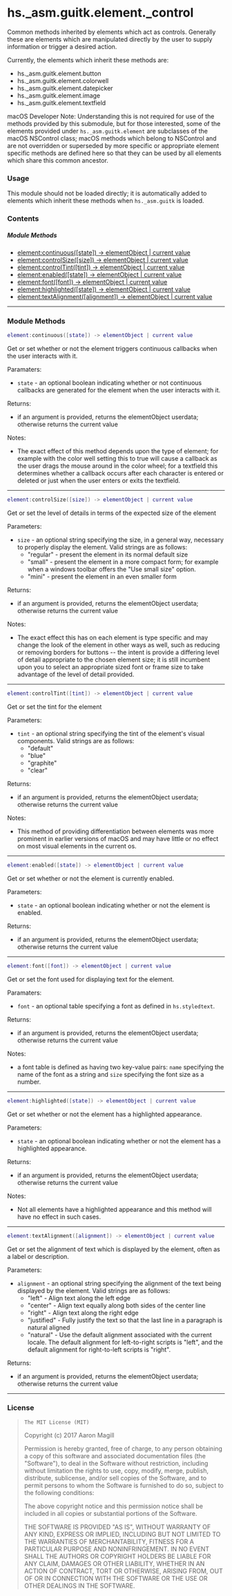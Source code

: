 hs._asm.guitk.element._control
==============================

Common methods inherited by elements which act as controls. Generally these are elements which are manipulated directly by the user to supply information or trigger a desired action.

Currently, the elements which inherit these methods are:
 * hs._asm.guitk.element.button
 * hs._asm.guitk.element.colorwell
 * hs._asm.guitk.element.datepicker
 * hs._asm.guitk.element.image
 * hs._asm.guitk.element.textfield

macOS Developer Note: Understanding this is not required for use of the methods provided by this submodule, but for those interested, some of the elements provided under `hs._asm.guitk.element` are subclasses of the macOS NSControl class; macOS methods which belong to NSControl and are not overridden or superseded by more specific or appropriate element specific methods are defined here so that they can be used by all elements which share this common ancestor.

### Usage

This module should not be loaded directly; it is automatically added to elements which inherit these methods when `hs._asm.guitk` is loaded.

### Contents

##### Module Methods
* <a href="#continuous">element:continuous([state]) -> elementObject | current value</a>
* <a href="#controlSize">element:controlSize([size]) -> elementObject | current value</a>
* <a href="#controlTint">element:controlTint([tint]) -> elementObject | current value</a>
* <a href="#enabled">element:enabled([state]) -> elementObject | current value</a>
* <a href="#font">element:font([font]) -> elementObject | current value</a>
* <a href="#highlighted">element:highlighted([state]) -> elementObject | current value</a>
* <a href="#textAlignment">element:textAlignment([alignment]) -> elementObject | current value</a>

- - -

### Module Methods

<a name="continuous"></a>
~~~lua
element:continuous([state]) -> elementObject | current value
~~~
Get or set whether or not the element triggers continuous callbacks when the user interacts with it.

Paramaters:
 * `state` - an optional boolean indicating whether or not continuous callbacks are generated for the element when the user interacts with it.

Returns:
 * if an argument is provided, returns the elementObject userdata; otherwise returns the current value

Notes:
 * The exact effect of this method depends upon the type of element; for example with the color well setting this to true will cause a callback as the user drags the mouse around in the color wheel; for a textfield this determines whether a callback occurs after each character is entered or deleted or just when the user enters or exits the textfield.

- - -

<a name="controlSize"></a>
~~~lua
element:controlSize([size]) -> elementObject | current value
~~~
Get or set the level of details in terms of the expected size of the element

Parameters:
 * `size` - an optional string specifying the size, in a general way, necessary to properly display the element.  Valid strings are as follows:
   * "regular" - present the element in its normal default size
   * "small"   - present the element in a more compact form; for example when a windows toolbar offers the "Use small size" option.
   * "mini"    - present the element in an even smaller form

Returns:
 * if an argument is provided, returns the elementObject userdata; otherwise returns the current value

Notes:
 * The exact effect this has on each element is type specific and may change the look of the element in other ways as well, such as reducing or removing borders for buttons -- the intent is provide a differing level of detail appropriate to the chosen element size; it is still incumbent upon you to select an appropriate sized font or frame size to take advantage of the level of detail provided.

- - -

<a name="controlTint"></a>
~~~lua
element:controlTint([tint]) -> elementObject | current value
~~~
Get or set the tint for the element

Parameters:
 * `tint` - an optional string specifying the tint of the element's visual components.  Valid strings are as follows:
   * "default"
   * "blue"
   * "graphite"
   * "clear"

Returns:
 * if an argument is provided, returns the elementObject userdata; otherwise returns the current value

Notes:
 * This method of providing differentiation between elements was more prominent in earlier versions of macOS and may have little or no effect on most visual elements in the current os.

- - -

<a name="enabled"></a>
~~~lua
element:enabled([state]) -> elementObject | current value
~~~
Get or set whether or not the element is currently enabled.

Parameters:
 * `state` - an optional boolean indicating whether or not the element is enabled.

Returns:
 * if an argument is provided, returns the elementObject userdata; otherwise returns the current value

- - -

<a name="font"></a>
~~~lua
element:font([font]) -> elementObject | current value
~~~
Get or set the font used for displaying text for the element.

Paramaters:
 * `font` - an optional table specifying a font as defined in `hs.styledtext`.

Returns:
 * if an argument is provided, returns the elementObject userdata; otherwise returns the current value

Notes:
 * a font table is defined as having two key-value pairs: `name` specifying the name of the font as a string and `size` specifying the font size as a number.

- - -

<a name="highlighted"></a>
~~~lua
element:highlighted([state]) -> elementObject | current value
~~~
Get or set whether or not the element has a highlighted appearance.

Parameters:
 * `state` - an optional boolean indicating whether or not the element has a highlighted appearance.

Returns:
 * if an argument is provided, returns the elementObject userdata; otherwise returns the current value

Notes:
 * Not all elements have a highlighted appearance and this method will have no effect in such cases.

- - -

<a name="textAlignment"></a>
~~~lua
element:textAlignment([alignment]) -> elementObject | current value
~~~
Get or set the alignment of text which is displayed by the element, often as a label or description.

Parameters:
 * `alignment` - an optional string specifying the alignment of the text being displayed by the element. Valid strings are as follows:
   * "left"      - Align text along the left edge
   * "center"    - Align text equally along both sides of the center line
   * "right"     - Align text along the right edge
   * "justified" - Fully justify the text so that the last line in a paragraph is natural aligned
   * "natural"   - Use the default alignment associated with the current locale. The default alignment for left-to-right scripts is "left", and the default alignment for right-to-left scripts is "right".

Returns:
 * if an argument is provided, returns the elementObject userdata; otherwise returns the current value

- - -

### License

>     The MIT License (MIT)
>
> Copyright (c) 2017 Aaron Magill
>
> Permission is hereby granted, free of charge, to any person obtaining a copy of this software and associated documentation files (the "Software"), to deal in the Software without restriction, including without limitation the rights to use, copy, modify, merge, publish, distribute, sublicense, and/or sell copies of the Software, and to permit persons to whom the Software is furnished to do so, subject to the following conditions:
>
> The above copyright notice and this permission notice shall be included in all copies or substantial portions of the Software.
>
> THE SOFTWARE IS PROVIDED "AS IS", WITHOUT WARRANTY OF ANY KIND, EXPRESS OR IMPLIED, INCLUDING BUT NOT LIMITED TO THE WARRANTIES OF MERCHANTABILITY, FITNESS FOR A PARTICULAR PURPOSE AND NONINFRINGEMENT. IN NO EVENT SHALL THE AUTHORS OR COPYRIGHT HOLDERS BE LIABLE FOR ANY CLAIM, DAMAGES OR OTHER LIABILITY, WHETHER IN AN ACTION OF CONTRACT, TORT OR OTHERWISE, ARISING FROM, OUT OF OR IN CONNECTION WITH THE SOFTWARE OR THE USE OR OTHER DEALINGS IN THE SOFTWARE.
>



